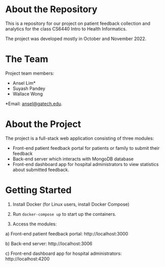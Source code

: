 # About the Repository

This is a repository for our project on patient feedback collection and analytics for the class CS6440 Intro to Health Informatics.

The project was developed mostly in October and November 2022.

# The Team

Project team members:

* Ansel Lim*
* Suyash Pandey
* Wallace Wong

*Email: ansel@gatech.edu.

# About the Project

The project is a full-stack web application consisting of three modules:

* Front-end patient feedback portal for patients or family to submit their feedback
* Back-end server which interacts with MongoDB database
* Front-end dashboard app for hospital administrators to view statistics about submitted feedback.

# Getting Started

1. Install Docker (for Linux users, install Docker Compose)

2. Run `docker-compose up` to start up the containers.

3. Access the modules:

a) Front-end patient feedback portal: http://localhost:3000

b) Back-end server: http://localhost:3006

c) Front-end dashboard app for hospital administrators: http://localhost:4200
